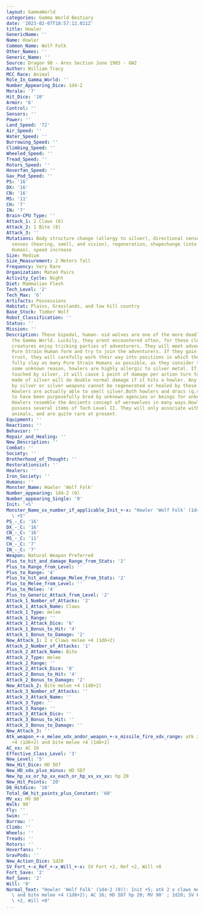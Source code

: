```yaml
---
layout: GammaWorld
categories: Gamma World Bestiary
date: '2023-02-07T18:57:12.021Z'
title: Howler
GenericName: ''
Name: Howler
Common_Name: Wolf Folk
Other_Names: ''
Generic_Name: ''
Source: Dragon 98 - Ares Section June 1985 - GW2
Author: William Tracy
MCC Race: Animal
Role_In_Gamma_World: ''
Number_Appearing_Dice: 1d4-2
Morale: '7'
Hit_Dice: '10'
Armor: '6'
Control: ''
Sensors: ''
Power: ''
Land_Speed: '72'
Air_Speed: ''
Water_Speed: ''
Burrowing_Speed: ''
Climbing_Speed: ''
Wheeled_Speed: ''
Tread_Speed: ''
Rotors_Speed: ''
Hoverfan_Speed: ''
Gav_Pod_Speed: ''
PS: '16'
DX: '16'
CN: '16'
MS: '11'
CH: '7'
IN: '7'
Brain-CPU Type: ''
Attack_1: 2 Claws (6)
Attack_2: 1 Bite (8)
Attack_3: ''
Mutations: Body structure change (allergy to silver), directional sense, heightened
  senses (hearing, smell, and vision), regeneration, shapechange (into a Pure Strain
  Human), speed increase
Size: Medium
Size_Measurement: 2 Meters Tall
Frequency: Very Rare
Organization: Mated Pairs
Activity_Cycle: Night
Diet: Mammalian Flesh
Tech_Level: '2'
Tech_Max: '6'
Artifacts: Possessions
Habitat: Plains, Grasslands, and low hill country
Base_Stock: Timber Wolf
Robot_Classification: ''
Status: ''
Mission: ''
Description: These bipedal, human- oid wolves are one of the more deadly species on
  the Gamma World. Luckily, they arent encountered often, for these clever and malicious
  creatures enjoy tricking parties of adventurers. They will meet adventurers in their
  Pure Strain Human form and try to join the adventurers. If they gain the partys
  trust, they will carefully work their way into positions in which they can success-
  fully slay as many Pure Strain Humans as possible, as they consider the meat a delicacy.For
  some unknown reason, howlers are highly allergic to silver metal. If they are merely
  touched by silver, it will cause 1 point of damage per action turn to them. A weapon
  made of silver will do double normal damage if it hits a howler. Any damage caused
  by silver or silver weapons cannot be regenerated or healed by these creatures.
  Howlers are actually able to smell silver.Both howlers and dracs (q.v.) are believed
  to have been purposefully bred by unknown agencies or beings for unknown reasons.
  Howlers resemble the Ancients concept of werewolves in many ways.Howlers will usually
  possess several items of Tech Level II. They will only associate with other mutant
  animals, and are quite rare at present.
Equipment: ''
Reactions: ''
Behavior: ''
Repair_and_Healing: ''
New_Description: ''
Combat: ''
Society: ''
Brotherhood_of_Thought: ''
Restorationsist: ''
Healers: ''
Iron_Society: ''
Humans: ''
Monster_Name: Howler 'Wolf Folk'
Number_appearing: 1d4-2 (0)
Number_appearing_Single: '0'
Init: '+5'
Monster_Name_xx_number_if_applicable_Init_+-x: "Howler 'Wolf Folk' (1d4-2 (0)): Init\
  \ +5"
PS_-_C: '16'
DX_-_C: '16'
CN_-_C: '16'
MS_-_C: '11'
CH_-_C: '7'
IN_-_C: '7'
Weapon: Natural Weapon Preferred
Plus_to_hit_and_damage_Range_from_Stats: '2'
Plus_to_Range_from_Level: ''
Plus_to_Range: '4'
Plus_to_hit_and_damage_Melee_From_Stats: '2'
Plus_to_Melee_from_Level: ''
Plus_to_Melee: '4'
Plus_to_Generic_Attack_from_Level: '2'
Attack_1_Number_of_Attacks: '2'
Attack_1_Attack_Name: Claws
Attack_1_Type: melee
Attack_1_Range: ''
Attack_1_Attack_Dice: '6'
Attack_1_Bonus_to_Hit: '4'
Attack_1_Bonus_to_Damage: '2'
New_Attack_1: 2 x Claws melee +4 (1d6+2)
Attack_2_Number_of_Attacks: '1'
Attack_2_Attack_Name: Bite
Attack_2_Type: melee
Attack_2_Range: ''
Attack_2_Attack_Dice: '8'
Attack_2_Bonus_to_Hit: '4'
Attack_2_Bonus_to_Damage: '2'
New_Attack_2: Bite melee +4 (1d8+2)
Attack_3_Number_of_Attacks: ''
Attack_3_Attack_Name: ''
Attack_3_Type: ''
Attack_3_Range: ''
Attack_3_Attack_Dice: ''
Attack_3_Bonus_to_Hit: ''
Attack_3_Bonus_to_Damage: ''
New_Attack_3: ''
Atk_weapon_+-x_melee_xdx_andor_weapon_+-x_missile_fire_xdx_range: atk 2 x claws melee
  +4 (1d6+2) and bite melee +4 (1d8+2)
AC_xx: AC 16
Effective_Class_Level: '3'
New_Level: '5'
New_Hit_Dice: HD 5D7
New_HD_xdx_plus_minus: HD 5D7
New_hp_xx_or_hp_xx_each_or_hp_xx_xx_xx: hp 20
New_Hit_Points: '20'
D6_Hitdice: '10'
Total_GW_hit_points_plus_Constant: '60'
MV_xx: MV 90'
Walk: 90'
Fly: ''
Swim: ''
Burrow: ''
Climb: ''
Wheels: ''
Treads: ''
Rotors: ''
Hoverfans: ''
GravPods: ''
New_Action_Dice: 1d20
SV_Fort_+-x_Ref_+-x_Will_+-x: SV Fort +2, Ref +2, Will +0
Fort_Save: '2'
Ref_Save: '2'
Will: '0'
Normal_Text: "Howler 'Wolf Folk' (1d4-2 (0)): Init +5; atk 2 x claws melee +4 (1d6+2)\
  \ and bite melee +4 (1d8+2); AC 16; HD 5D7 hp 20; MV 90' ; 1d20; SV Fort +2, Ref\
  \ +2, Will +0"
...
```

